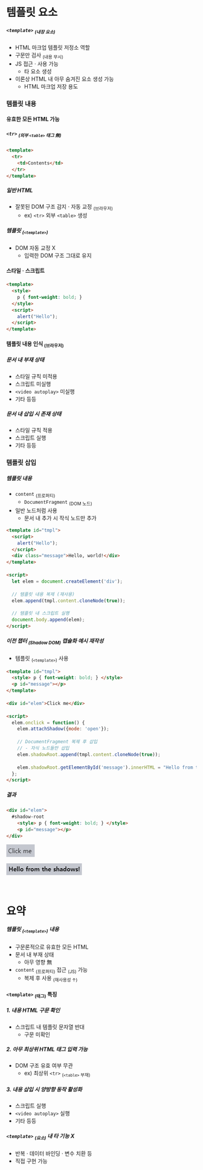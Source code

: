 템플릿 요소
====

##### `<template>` <sub>(내장 요소)</sub>
- HTML 마크업 템플릿 저정소 역할
- 구문만 검사 <sub>(내용 무시)</sub>
- JS 접근 · 사용 가능
  - 타 요소 생성
- 이론상 HTML 내 아무 숨겨진 요소 생성 가능
  - HTML 마크업 저장 용도

### 템플릿 내용

#### 유효한 모든 HTML 가능

##### `<tr>` <sub>(외부 `<table>` 태그 無)</sub>
```html
<template>
  <tr>
    <td>Contents</td>
  </tr>
</template>
```

##### 일반 HTML
- 잘못된 DOM 구조 감지 · 자동 교정 <sub>(브라우저)</sub>
  - ex\) `<tr>` 외부 `<table>` 생성

##### 템플릿 <sub>(`<template>`)</sub>
- DOM 자동 교정 X
  - 입력한 DOM 구조 그대로 유지

#### 스타일 · 스크립트
```html
<template>
  <style>
    p { font-weight: bold; }
  </style>
  <script>
    alert("Hello");
  </script>
</template>
```

#### 템플릿 내용 인식 <sub>(브라우저)</sub>

##### 문서 내 부재 상태
- 스타일 규칙 미적용
- 스크립트 미실행
- `<video autoplay>` 미실행
- 기타 등등

##### 문서 내 삽입 시 존재 상태
- 스타일 규칙 적용
- 스크립트 실행
- 기타 등등

### 템플릿 삽입

##### 템플릿 내용
- `content` <sub>(프로퍼티)</sub>
  - `DocumentFragment` <sub>(DOM 노드)</sub>
- 일반 노드처럼 사용
  - 문서 내 추가 시 작식 노드만 추가
```html
<template id="tmpl">
  <script>
    alert("Hello");
  </script>
  <div class="message">Hello, world!</div>
</template>

<script>
  let elem = document.createElement('div');

  // 템플릿 내용 복제 (재사용)
  elem.append(tmpl.content.cloneNode(true));

  // 템플릿 내 스크립트 실행
  document.body.append(elem);
</script>
```

##### 이전 챕터 <sub>(Shadow DOM)</sub> 캡슐화 예시 재작성
- 템플릿 <sub>(`<template>`)</sub> 사용
```html
<template id="tmpl">
  <style> p { font-weight: bold; } </style>
  <p id="message"></p>
</template>

<div id="elem">Click me</div>

<script>
  elem.onclick = function() {
    elem.attachShadow({mode: 'open'});

    // DocumentFragment 복제 후 삽입
    // - 자식 노드들만 삽입
    elem.shadowRoot.append(tmpl.content.cloneNode(true));

    elem.shadowRoot.getElementById('message').innerHTML = "Hello from the shadows!";
  };
</script>
```

##### 결과
```html
<div id="elem">
  #shadow-root
    <style> p { font-weight: bold; } </style>
    <p id="message"></p>
</div>
```

![inserting-template-1](../../images/03/06/04/inserting-template-1.png)

![inserting-template-2](../../images/03/06/04/inserting-template-2.png)

<br />

요약
====

##### 템플릿 <sub>(`<template>`)</sub> 내용
- 구문론적으로 유효한 모든 HTML
- 문서 내 부재 상태
  - 아무 영향 無
- `content` <sub>(프로퍼티)</sub> 접근 <sub>(JS)</sub> 가능
  - 복제 후 사용 <sub>(재사용성 ↑)</sub>

#### `<template>` <sub>(태그)</sub> 특징

##### 1. 내용 HTML 구문 확인
- 스크립트 내 템플릿 문자열 반대
  - 구문 미확인

##### 2. 아무 최상위 HTML 태그 입력 가능
- DOM 구조 유효 여부 무관
  - ex\) 최상위 `<tr>` <sub>(`<table>` 부재)</sub>

##### 3. 내용 삽입 시 양방향 동작 활성화
- 스크립트 실행
- `<video autoplay>` 실행
- 기타 등등

##### `<template>` <sub>(요소)</sub> 내 타 기능 X
- 반복 · 데이터 바인딩 · 변수 치환 등
- 직접 구현 가능
